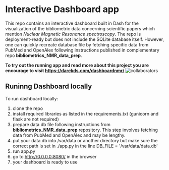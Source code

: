 # Interactive Dashboard app

This repo contains an interactive dashboard built in Dash for the visualization of the bibliometric data concerning scientific papers which mention *Nuclear Magnetic Resonance spectroscopy*.
The repo is deployment-ready but does not include the SQLite database itself. However, one can quickly recreate database file by fetching specific data from PubMed and OpenAlex following instructions published in complementary repo **bibliometrics_NMR_data_prep**.

**To try out the running app and read more about this project you are encourage to visit https://darekds.com/dashboardnmr/**
![collaborators](https://github.com/user-attachments/assets/27871c0f-14d0-48b0-bc5a-4645a1de092e)





## Runinng Dashboard locally
To run dashboard locally:
1. clone the repo
2. install required libraries as listed in the requirements.txt (gunicorn and flask are not required)
3. prepare data.db file following instructions from **bibliometrics_NMR_data_prep** repository. This step involves fetching data from PubMed and OpenAlex and may be lengthy.
4. put your data.db into /var/data or another directory but make sure the correct path is set in ./app.py in the line DB_FILE = '/var/data/data.db'
5. run app.py
6. go to http://0.0.0.0:8080/ in the browser
7. your dashboard is ready to use
